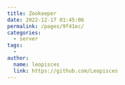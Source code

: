 ```yaml
---
title: Zookeeper
date: 2022-12-17 01:45:06
permalink: /pages/9f41ec/
categories:
  - server
tags:
  - 
author: 
  name: leopisces
  link: https://github.com/Leopisces
---
```

